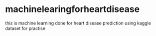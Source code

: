 # machinelearingforheartdisease
this is machine learning done for heart disease prediction using kaggle dataset for practise
